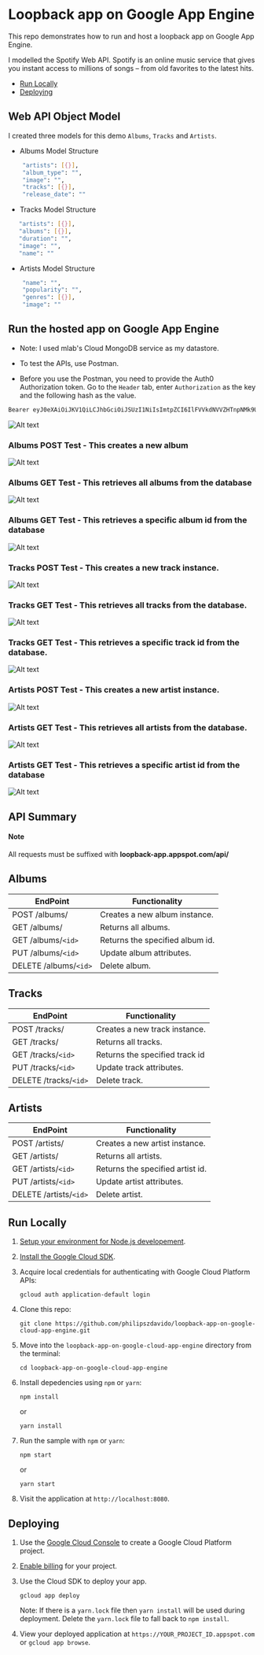 # Loopback app on Google App Engine
This repo demonstrates how to run and host a loopback app on Google App Engine.

I modelled the Spotify Web API. Spotify is an online music service that gives you instant access to millions of songs – from old favorites to the latest hits.

* [Run Locally](#run-locally)
* [Deploying](#deploying)

## Web API Object Model
I created three models for this demo `Albums`, `Tracks` and `Artists`.

* Albums Model Structure
```sh
    "artists": [{}],
    "album_type": "",
    "image": "",
    "tracks": [{}],
    "release_date": ""
```
* Tracks Model Structure
```sh
   "artists": [{}],
   "albums": [{}],
   "duration": "",
   "image": "",
   "name": ""
```
* Artists Model Structure
```sh
    "name": "",
    "popularity": "",
    "genres": [{}],
    "image": ""
```
## Run the hosted app on Google App Engine
* Note: I used mlab's Cloud MongoDB service as my datastore.

* To test the APIs, use Postman.

* Before you use the Postman, you need to provide the Auth0 Authorization token. Go to the `Header` tab, enter `Authorization` as the key and the following hash as the value.
```sh
Bearer eyJ0eXAiOiJKV1QiLCJhbGciOiJSUzI1NiIsImtpZCI6IlFVVkdNVVZHTnpNMk9UQTJSRUl3UkRjek5EZzJNekpGTnpneVJETkVSamd3T0VVNVFVVXlRdyJ9.eyJpc3MiOiJodHRwczovL2NoaWR1bWVubmFtZGkuYXV0aDAuY29tLyIsInN1YiI6Iko1SGw3QTgyMW9GczVMTzh4RldUU0FBZHJKQllocjVZQGNsaWVudHMiLCJhdWQiOiJodHRwczovL3Nwb3RpZnktYXBwLmNvbSIsImlhdCI6MTUxMTEwOTIxMiwiZXhwIjoxNTExMTk1NjEyLCJndHkiOiJjbGllbnQtY3JlZGVudGlhbHMifQ.4G7cBvu_bcnbicGZ46T63EOUouu3f252geC9OlM39ZZmIA1IcVUUWwAjzAfb5f9tDy5e0bwkUPsuv_Olkip2O2f0MRDvtmKctTsdqd79zuTygCre2mY8_BzkBl5NqRi-QI7-StZLmBBSo0P6-BDOe3ka2eECkhy735O24nzCPbgYZhsbtsfK2e73loLKuykQUsk-LmNPVvrJjiiPXKEhAfoHwuqOF1_648ilQgLZoi5F695WTUlLQi6KFlDTYqpDJRrl7mATOnRtvhUuD_BTlsDDlh5tbPHZAJgm0G_4D3jKSVzb7kfnG01uXZB8ThqbLq9DRM2hHRdzXH3gSia9JA
```
![Alt text](screenshots/postman_auth_header.png "Title")


### Albums POST Test - This creates a new album
![Alt text](screenshots/albums_post.png "Title")
### Albums GET Test - This retrieves all albums from the database
![Alt text](screenshots/albums_get.png "Title")
### Albums GET <id> Test - This retrieves a specific album id from the database 
![Alt text](screenshots/albums_get_id.png "Title")


### Tracks POST Test - This creates a new track instance.
![Alt text](screenshots/tracks_get_id.png "Title")
### Tracks GET Test - This retrieves all tracks from the database.
![Alt text](screenshots/tracks_get_id.png "Title")
### Tracks GET <id> Test - This retrieves a specific track id from the database.
![Alt text](screenshots/tracks_get_id.png "Title")

### Artists POST Test - This creates a new artist instance.
![Alt text](screenshots/artists_get_id.png "Title")
### Artists GET Test - This retrieves all artists from the database.
![Alt text](screenshots/artists_get_id.png "Title")
### Artists GET <id> Test - This retrieves a specific artist id from the database 
![Alt text](screenshots/artists_get_id.png "Title")

## API Summary

#### Note

All requests must be suffixed with  **loopback-app.appspot.com/api/**

## Albums

EndPoint | Functionality
-------- | -------------
POST /albums/ | Creates a new album instance.
GET /albums/ | Returns all albums.
GET /albums/`<id>` | Returns the specified album id.
PUT /albums/`<id>` | Update album attributes.
DELETE /albums/`<id>` | Delete album.

## Tracks

EndPoint | Functionality
-------- | -------------
POST /tracks/ | Creates a new track instance.
GET /tracks/ | Returns all tracks.
GET /tracks/`<id>` | Returns the specified track id
PUT /tracks/`<id>` | Update track attributes.
DELETE /tracks/`<id>` | Delete track.

## Artists

EndPoint | Functionality
-------- | -------------
POST /artists/ | Creates a new artist instance.
GET /artists/ | Returns all artists.
GET /artists/`<id>` | Returns the specified artist id.
PUT /artists/`<id>` | Update artist attributes.
DELETE /artists/`<id>` | Delete artist.


## Run Locally

1.  [Setup your environment for Node.js developement][nodejs_dev].
1.  [Install the Google Cloud SDK][sdk].
1.  Acquire local credentials for authenticating with Google Cloud Platform APIs:

        gcloud auth application-default login

1.  Clone this repo:

        git clone https://github.com/philipszdavido/loopback-app-on-google-cloud-app-engine.git

1.  Move into the `loopback-app-on-google-cloud-app-engine` directory from the terminal:

        cd loopback-app-on-google-cloud-app-engine

1.  Install depedencies using `npm` or `yarn`:

        npm install

    or

        yarn install

1.  Run the sample with `npm` or `yarn`:

        npm start

    or

        yarn start

1.  Visit the application at `http://localhost:8080`.

## Deploying

1.  Use the [Google Cloud Console][console] to create a Google Cloud Platform
    project.
1.  [Enable billing][billing] for your project.

1.  Use the Cloud SDK to deploy your app.

        gcloud app deploy

    Note: If there is a `yarn.lock` file then `yarn install` will be used during
    deployment. Delete the `yarn.lock` file to fall back to `npm install`.

1.  View your deployed application at `https://YOUR_PROJECT_ID.appspot.com` or `gcloud app browse`.

[nodejs]: https://nodejs.org/
[appengine]: https://cloud.google.com/appengine/docs/flexible/nodejs/
[nodejs_dev]: https://cloud.google.com/community/tutorials/how-to-prepare-a-nodejs-dev-environment
[sdk]: https://cloud.google.com/sdk/
[console]: https://console.cloud.google.com
[billing]: https://support.google.com/cloud/answer/6293499#enable-billing
[official_samples]: https://github.com/GoogleCloudPlatform/nodejs-docs-samples/tree/master/appengine
[community_samples]: https://cloud.google.com/community/tutorials/?q=%22Node.js%22
